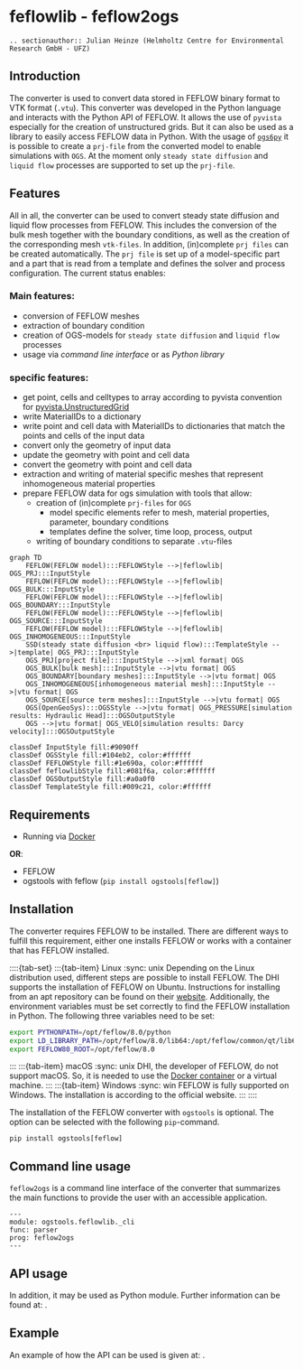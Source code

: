 # feflowlib - feflow2ogs

```{eval-rst}
.. sectionauthor:: Julian Heinze (Helmholtz Centre for Environmental Research GmbH - UFZ)
```

## Introduction

The converter is used to convert data stored in FEFLOW binary format to VTK format (`.vtu`).
This converter was developed in the Python language and interacts with the Python API of FEFLOW.
It allows the use of `pyvista` especially for the creation of unstructured grids.
But it can also be used as a library to easily access FEFLOW data in Python.
With the usage of [`ogs6py`](https://joergbuchwald.github.io/ogs6py-doc/index.html) it is possible to create a `prj-file` from the converted model to enable simulations with `OGS`.
At the moment only `steady state diffusion` and `liquid flow` processes are supported to set up the `prj-file`.

## Features

All in all, the converter can be used to convert steady state diffusion and liquid flow processes from FEFLOW.
This includes the conversion of the bulk mesh together with the boundary conditions, as well as the creation of the corresponding mesh `vtk-files`.
In addition, (in)complete `prj files` can be created automatically.
The `prj file` is set up of a model-specific part and a part that is read from a template and defines the solver and process configuration.
The current status enables:

### Main features:

- conversion of FEFLOW meshes
- extraction of boundary condition
- creation of OGS-models for `steady state diffusion` and `liquid flow` processes
- usage via *command line interface* or as *Python library*

### specific features:

- get point, cells and celltypes to array according to pyvista convention for [pyvista.UnstructuredGrid](https://docs.pyvista.org/version/stable/api/core/_autosummary/pyvista.UnstructuredGrid.html)
- write MaterialIDs to a dictionary
- write point and cell data with MaterialIDs to dictionaries that match the points and cells of the input data
- convert only the geometry of input data
- update the geometry with point and cell data
- convert the geometry with point and cell data
- extraction and writing of material specific meshes that represent inhomogeneous material properties
- prepare FEFLOW data for ogs simulation with tools that allow:
  - creation of (in)complete `prj-files` for `OGS`
    - model specific elements refer to mesh, material properties, parameter, boundary conditions
    - templates define the solver, time loop, process, output
  - writing of boundary conditions to separate `.vtu`-files

```{mermaid}
graph TD
    FEFLOW(FEFLOW model):::FEFLOWStyle -->|feflowlib| OGS_PRJ:::InputStyle
    FEFLOW(FEFLOW model):::FEFLOWStyle -->|feflowlib| OGS_BULK:::InputStyle
    FEFLOW(FEFLOW model):::FEFLOWStyle -->|feflowlib| OGS_BOUNDARY:::InputStyle
    FEFLOW(FEFLOW model):::FEFLOWStyle -->|feflowlib| OGS_SOURCE:::InputStyle
    FEFLOW(FEFLOW model):::FEFLOWStyle -->|feflowlib| OGS_INHOMOGENEOUS:::InputStyle
    SSD(steady state diffusion <br> liquid flow):::TemplateStyle -->|template| OGS_PRJ:::InputStyle
    OGS_PRJ[project file]:::InputStyle -->|xml format| OGS
    OGS_BULK[bulk mesh]:::InputStyle -->|vtu format| OGS
    OGS_BOUNDARY[boundary meshes]:::InputStyle -->|vtu format| OGS
    OGS_INHOMOGENEOUS[inhomogeneous material mesh]:::InputStyle -->|vtu format| OGS
    OGS_SOURCE[source term meshes]:::InputStyle -->|vtu format| OGS
    OGS(OpenGeoSys):::OGSStyle -->|vtu format| OGS_PRESSURE[simulation results: Hydraulic Head]:::OGSOutputStyle
    OGS -->|vtu format| OGS_VELO[simulation results: Darcy velocity]:::OGSOutputStyle

classDef InputStyle fill:#9090ff
classDef OGSStyle fill:#104eb2, color:#ffffff
classDef FEFLOWStyle fill:#1e690a, color:#ffffff
classDef feflowlibStyle fill:#081f6a, color:#ffffff
classDef OGSOutputStyle fill:#a0a0f0
classDef TemplateStyle fill:#009c21, color:#ffffff
```

## Requirements

- Running via [Docker](./docker.md)

**OR**:

- FEFLOW
- ogstools with feflow (`pip install ogstools[feflow]`)

## Installation

The converter requires FEFLOW to be installed.
There are different ways to fulfill this requirement, either one installs FEFLOW or works with a container that has FEFLOW installed.

::::{tab-set}
:::{tab-item} Linux
:sync: unix
Depending on the Linux distribution used, different steps are possible to install FEFLOW.
The DHI supports the installation of FEFLOW on Ubuntu.
Instructions for installing from an apt repository can be found on their [website](https://download.feflow.com/download/FEFLOW/linux/).
Additionally, the environment variables must be set correctly to find the FEFLOW installation in Python.
The following three variables need to be set:

```bash
export PYTHONPATH=/opt/feflow/8.0/python
export LD_LIBRARY_PATH=/opt/feflow/8.0/lib64:/opt/feflow/common/qt/lib64:/opt/feflow/common/lib64
export FEFLOW80_ROOT=/opt/feflow/8.0
```

:::
:::{tab-item} macOS
:sync: unix
DHI, the developer of FEFLOW, do not support macOS.
So, it is needed to use the [Docker container](./docker.md) or a virtual machine.
:::
:::{tab-item} Windows
:sync: win
FEFLOW is fully supported on Windows.
The installation is according to the official website.
:::
::::

The installation of the FEFLOW converter with `ogstools` is optional.
The option can be selected with the following `pip`-command.

```
pip install ogstools[feflow]
```

## Command line usage

`feflow2ogs` is a command line interface of the converter that summarizes the main functions to provide the user with an accessible application.

```{argparse}
---
module: ogstools.feflowlib._cli
func: parser
prog: feflow2ogs
---
```

## API usage

In addition, it may be used as Python module.
Further information can be found at: [](../reference/ogstools.feflowlib).

## Example

An example of how the API can be used is given at: [](../auto_examples/howto_feflowlib/index).
